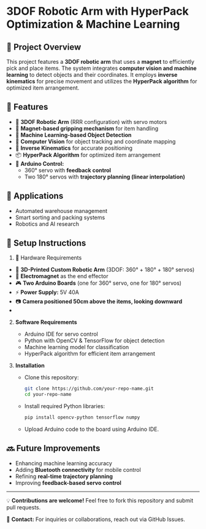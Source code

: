 # **3DOF Robotic Arm with HyperPack Optimization & Machine Learning**

## 📌 Project Overview  
This project features a **3DOF robotic arm** that uses a **magnet** to efficiently pick and place items. The system integrates **computer vision and machine learning** to detect objects and their coordinates. It employs **inverse kinematics** for precise movement and utilizes the **HyperPack algorithm** for optimized item arrangement.  

## 🚀 Features  
- 🔧 **3DOF Robotic Arm** (RRR configuration) with servo motors  
- 🧲 **Magnet-based gripping mechanism** for item handling  
- 🤖 **Machine Learning-based Object Detection**  
- 🎯 **Computer Vision** for object tracking and coordinate mapping  
- 🔢 **Inverse Kinematics** for accurate positioning  
- 📦 **HyperPack Algorithm** for optimized item arrangement  
- 🔄 **Arduino Control:**
  - 360° servo with **feedback control**  
  - Two 180° servos with **trajectory planning (linear interpolation)**  

## 🎯 Applications  
- Automated warehouse management  
- Smart sorting and packing systems  
- Robotics and AI research  

## 🔧 Setup Instructions  
1.  🔧 Hardware Requirements  
- 🦾 **3D-Printed Custom Robotic Arm** (3DOF: 360° + 180° + 180° servos)  
- 🧲 **Electromagnet** as the end effector  
- 🎮 **Two Arduino Boards** (one for 360° servo, one for 180° servos)  
- ⚡ **Power Supply:** 5V 40A  
- 📷 **Camera positioned 50cm above the items, looking downward**
- 
2. **Software Requirements**  
   - Arduino IDE for servo control  
   - Python with OpenCV & TensorFlow for object detection  
   - Machine learning model for classification  
   - HyperPack algorithm for efficient item arrangement  

3. **Installation**  
   - Clone this repository:  
     ```bash
     git clone https://github.com/your-repo-name.git
     cd your-repo-name
     ```
   - Install required Python libraries:  
     ```bash
     pip install opencv-python tensorflow numpy
     ```
   - Upload Arduino code to the board using Arduino IDE.  

## 🔜 Future Improvements  
- Enhancing machine learning accuracy  
- Adding **Bluetooth connectivity** for mobile control  
- Refining **real-time trajectory planning**  
- Improving **feedback-based servo control**  

---

💡 **Contributions are welcome!** Feel free to fork this repository and submit pull requests.  

📩 **Contact:** For inquiries or collaborations, reach out via GitHub Issues.  
